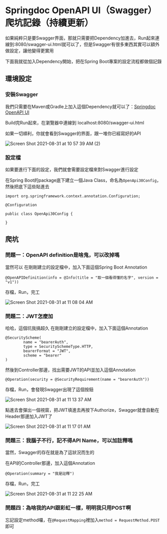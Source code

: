 # Springdoc OpenAPI UI（Swagger）爬坑記錄（持續更新）

如果純粹只是要Swagger界面，那就只需要把Dependency加進去，Run起來連線到:8080/swagger-ui.html就可以了，但是Swagger有很多東西其實可以額外做設定，讓他變得更實用

下面我就從加入Dependency開始，把在Spring Boot專案的設定流程都做個記錄

## 環境設定

### 安裝Swagger
我們只需要在Maven或Gradle上加入這個Dependency就可以了：[Springdoc OpenAPI UI](https://mvnrepository.com/artifact/org.springdoc/springdoc-openapi-ui)

Build完Run起來，在瀏覽器中連線到 localhost:8080/swagger-ui.html

如果一切順利，你就會看到Swagger的界面，跟一堆你已經寫好的API

![Screen Shot 2021-08-31 at 10 57 39 AM (2)](https://user-images.githubusercontent.com/15919723/131434582-a09cfb7d-41c8-47a8-bed6-d44c69186c5c.png)

### 設定檔
如果要進行下面的設定，我們就會需要設定檔來對Swagger進行設定

在Spring Boot的package底下建立一個Java Class，命名為`OpenApi30Config`，然後把底下這些貼進去

```
import org.springframework.context.annotation.Configuration;

@Configuration

public class OpenApi30Config {

}

```

## 爬坑

### 問題一：OpenAPI definition是啥鬼，可以改掉嗎
當然可以
在剛剛建立的設定檔中，加入下面這個Spring Boot Annotation
```
@OpenAPIDefinition(info = @Info(title = "取一個看得懂的名字", version = "v1"))
```
存檔，Run，完工

![Screen Shot 2021-08-31 at 11 08 04 AM](https://user-images.githubusercontent.com/15919723/131435291-5a821b4e-4b75-4a70-8010-bf4d7ee2d104.png)

### 問題二：JWT怎麼加
哈哈，這個坑我搞超久
在剛剛建立的設定檔中，加入下面這個Annotation
```
@SecurityScheme(
        name = "bearerAuth",
        type = SecuritySchemeType.HTTP,
        bearerFormat = "JWT",
        scheme = "bearer"
)
```
然後到Controller那邊，找出需要JWT的API並加入這個Annotation
```
@Operation(security = @SecurityRequirement(name = "bearerAuth"))
```
存檔，Run，會發現Swagger出現了這個按鈕

![Screen Shot 2021-08-31 at 11 13 37 AM](https://user-images.githubusercontent.com/15919723/131435785-ddb7b0c6-7ab3-43a7-aa29-250c2beec3da.png)

點進去會彈出一個視窗，把JWT填進去再按下Authorize，Swagger就會自動在Header那邊加入JWT了

![Screen Shot 2021-08-31 at 11 17 01 AM](https://user-images.githubusercontent.com/15919723/131436082-951ff7cb-8a4e-4fe7-b1da-97977d3a20d8.png)

### 問題三：我腦子不行，記不得API Name，可以加註釋嗎
當然，Swagger的存在就是為了這狀況而生的

在API的Controller那邊，加入這個Annotation
```
@Operation(summary = "我是註釋")
```
存檔，Run，完工

![Screen Shot 2021-08-31 at 11 22 25 AM](https://user-images.githubusercontent.com/15919723/131436536-5c3ac78d-7958-4414-817b-6bcb17e10c30.png)

### 問題四：為啥我的API跟彩虹一樣，明明我只用POST啊
忘記設定method囉，在`@RequestMapping`裡加入`method = RequestMethod.POST`即可
